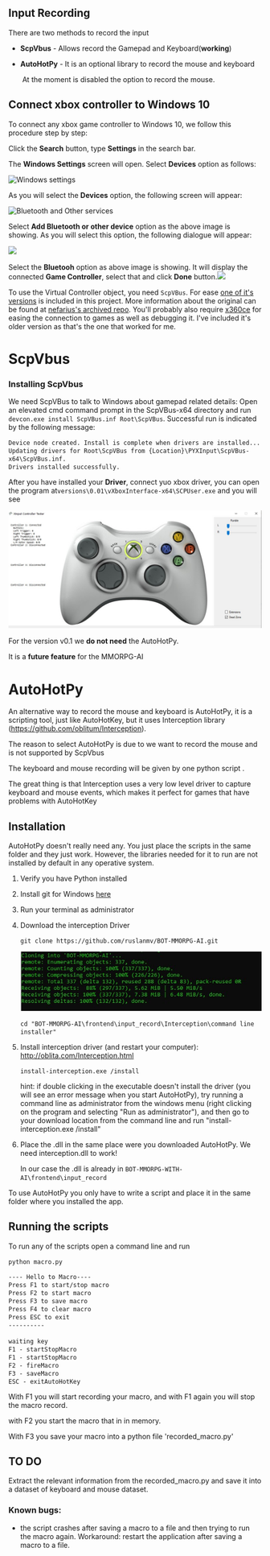 ## Input  Recording
There are two methods to record the input

- **ScpVbus** - Allows record the Gamepad and Keyboard(**working**)

- **AutoHotPy** -  It is an optional library to record the mouse and keyboard

  ​                         At the moment is disabled the option to record the mouse. 

##  Connect xbox controller to Windows 10

To connect any xbox  game controller to Windows 10, we follow this procedure step by step:

Click the **Search** button, type **Settings** in the search bar. 

The **Windows Settings** screen will open. Select **Devices** option as follows:

![Windows settings](/assets/images/posts/README/word-image-60-1024x480.png)

As you will select the **Devices** option, the following screen will appear:

![Bluetooth and Other services](/assets/images/posts/README/word-image-61-1024x492.png)

Select **Add Bluetooth or other device** option as the above image is showing. As you will select this option, the following dialogue will appear:

![](/assets/images/posts/README/blutu2.jpg)

Select the **Bluetooh** option as above image is showing. It will display the connected **Game Controller**, select that and click **Done** button.![](/assets/images/posts/README/blutu23.jpg)

To use the Virtual Controller object, you need `ScpVBus`. For ease [one of it's versions](https://github.com/shauleiz/vXboxInterface) is included in this project. More information about the original can be found at [nefarius's archived repo](https://github.com/nefarius/ScpVBus).
You'll probably also require [x360ce](https://www.x360ce.com/#Help_Old_Version) for easing the connection to games as well as debugging it. I've included it's older version as that's the one that worked for me. 

# ScpVbus

### Installing ScpVbus

We need ScpVBus to talk to Windows about gamepad related details:
Open an elevated cmd command prompt in the ScpVBus-x64 directory and run `devcon.exe install ScpVBus.inf Root\ScpVBus`. Successful run is indicated by the following message:

    Device node created. Install is complete when drivers are installed...
    Updating drivers for Root\ScpVBus from {Location}\PYXInput\ScpVBus-x64\ScpVBus.inf.
    Drivers installed successfully.

After you have installed your **Driver**, connect yuo xbox driver, you can open the program at`versions\0.01\vXboxInterface-x64\SCPUser.exe` and you will see





![](/assets/images/posts/README/xbox.jpg)



For the version v0.1 we **do not need** the  AutoHotPy.

It is a **future feature** for the MMORPG-AI

# AutoHotPy

An alternative way to record the mouse and keyboard is  AutoHotPy, it is a scripting tool, just like AutoHotKey, but it uses Interception library (https://github.com/oblitum/Interception).

The reason to select  AutoHotPy is due to we want to record the mouse and is not supported by ScpVbus

The keyboard and mouse recording will be given by one python script .

The great thing is that Interception uses a very low level driver to capture keyboard and mouse events, which makes it perfect for games that have problems with AutoHotKey

## Installation
AutoHotPy doesn't really need any. You just place the scripts in the same folder and they just work. However, the libraries needed for it to run are not installed by default in any operative system.

1. Verify you have Python installed

2. Install git for Windows [here](https://git-scm.com/download/win)

3. Run your terminal as administrator

4. Download the interception Driver 

   ```
   git clone https://github.com/ruslanmv/BOT-MMORPG-AI.git
   ```

   ![](assets/images/posts/README/a.jpg)

   ```
   cd "BOT-MMORPG-AI\frontend\input_record\Interception\command line installer"
   ```

5. Install interception driver (and restart your computer): http://oblita.com/Interception.html

   ```
   install-interception.exe /install
   ```

   hint: if double clicking in the executable doesn't install the driver (you will see an error message when you start AutoHotPy), try running a command line as administrator from the windows menu (right clicking on the program and selecting "Run as administrator"), and then go to your download location from the command line and run "install-interception.exe /install"

6. Place the .dll in the same place were you downloaded AutoHotPy. We need interception.dll to work!

   In our case the .dll is already in `BOT-MMORPG-WITH-AI\frontend\input_record`


To use AutoHotPy you only have to write a script and place it in the same folder where you installed the app.


## Running the scripts

To run any of the scripts open a command line and run 

```
python macro.py
```

```
---- Hello to Macro----
Press F1 to start/stop macro
Press F2 to start macro
Press F3 to save macro
Press F4 to clear macro
Press ESC to exit
----------

waiting key
F1 - startStopMacro
F1 - startStopMacro
F2 - fireMacro
F3 - saveMacro
ESC - exitAutoHotKey
```


With F1 you will start recording your macro, and with   F1 again you will stop the macro record.

with F2 you start the macro that in in memory.

With F3  you save your macro into a python file 'recorded_macro.py'

## TO DO
Extract the relevant information from the recorded_macro.py and  save it into a dataset of keyboard and  mouse dataset.

### Known bugs:

* the script crashes after saving a macro to a file and then trying to run the macro again. Workaround: restart the application after saving a macro to a file.





